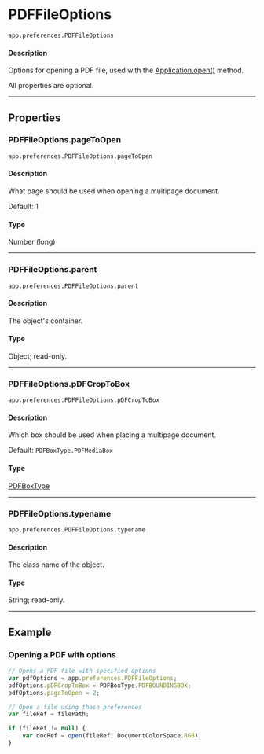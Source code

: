 # PDFFileOptions

`app.preferences.PDFFileOptions`

#### Description

Options for opening a PDF file, used with the [Application.open()](Application.md#jsobjref-application-open) method.

All properties are optional.

---

## Properties

### PDFFileOptions.pageToOpen

`app.preferences.PDFFileOptions.pageToOpen`

#### Description

What page should be used when opening a multipage document.

Default: 1

#### Type

Number (long)

---

### PDFFileOptions.parent

`app.preferences.PDFFileOptions.parent`

#### Description

The object's container.

#### Type

Object; read-only.

---

### PDFFileOptions.pDFCropToBox

`app.preferences.PDFFileOptions.pDFCropToBox`

#### Description

Which box should be used when placing a multipage document.

Default: `PDFBoxType.PDFMediaBox`

#### Type

[PDFBoxType](scripting-constants.md#jsobjref-scripting-constants-pdfboxtype)

---

### PDFFileOptions.typename

`app.preferences.PDFFileOptions.typename`

#### Description

The class name of the object.

#### Type

String; read-only.

---

## Example

### Opening a PDF with options

```javascript
// Opens a PDF file with specified options
var pdfOptions = app.preferences.PDFFileOptions;
pdfOptions.pDFCropToBox = PDFBoxType.PDFBOUNDINGBOX;
pdfOptions.pageToOpen = 2;

// Open a file using these preferences
var fileRef = filePath;

if (fileRef != null) {
    var docRef = open(fileRef, DocumentColorSpace.RGB);
}
```
